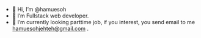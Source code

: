 - 👋 Hi, I’m @hamuesoh
- 👀 I’m Fullstack web developer.
- 🌱 I’m currently looking parttime job, if you interest, you send email to me hamuesohjehteh@gmail.com .

<!---
hamuesoh/hamuesoh is a ✨ special ✨ repository because its `README.md` (this file) appears on your GitHub profile.
You can click the Preview link to take a look at your changes.
--->
